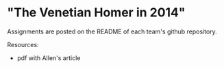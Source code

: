 # "The Venetian Homer in 2014" #


Assignments are posted on the README of each team's github repository.

Resources:

- pdf with Allen's article